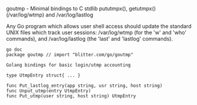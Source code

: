 goutmp - Minimal bindings to C stdlib pututmpx(), getutmpx() (/var/log/wtmp) and /var/log/lastlog

Any Go program which allows user shell access should update the standard UNIX files which track user sessions: /var/log/wtmp (for the 'w' and 'who' commands), and /var/log/lastlog (the 'last' and 'lastlog' commands).

```
go doc
package goutmp // import "blitter.com/go/goutmp"

Golang bindings for basic login/utmp accounting

type UtmpEntry struct{ ... }

func Put_lastlog_entry(app string, usr string, host string)
func Unput_utmp(entry UtmpEntry)
func Put_utmp(user string, host string) UtmpEntry
```

